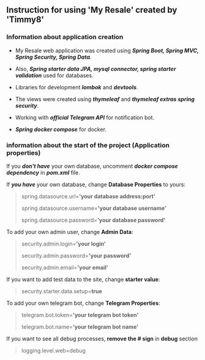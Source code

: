 ## Instruction for using 'My Resale' created by 'Timmy8'

### Information about application creation
- My Resale web application was created using ***Spring Boot, Spring MVC, Spring Security, Spring Data***.

- Also, ***Spring starter data JPA, mysql connector, spring starter validation*** used for databases.

- Libraries for development ***lombok*** and ***devtools***.

- The views were created using ***thymeleaf*** and ***thymeleaf extras spring security***.

- Working with ***official Telegram API*** for notification bot.

- ***Spring docker compose*** for docker.

### information about the start of the project (Application properties)

If you ***don't have*** your own database, 
uncomment ***docker compose dependency*** in ***pom.xml*** file.

If ***you have*** your own database, change **Database Properties** to yours:
>spring.datasource.url=**'your database address:port'**
> 
> spring.datasource.username=**'your database username'**
> 
> spring.datasource.password=**'your database password'**

To add your own admin user, change **Admin Data**:
>security.admin.login=**'your login'**
> 
> security.admin.password=**'your password'**
> 
> security.admin.email=**'your email'**

If you want to add test data to the site, change **starter value**:
> security.starter.data.setup=**true**


To add your own telegram bot, change **Telegram Properties**:
> telegram.bot.token=**'your telegram bot token'**
> 
> telegram.bot.name=**'your telegram bot name'**

If you want to see all debug processes, **remove the # sign** in **debug** section
> logging.level.web=debug
